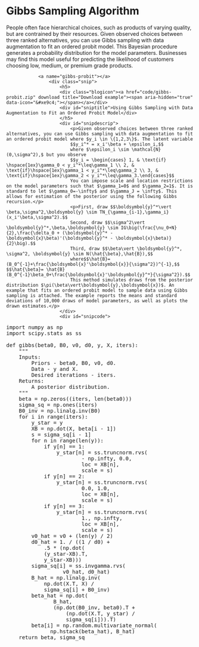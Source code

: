 # Gibbs Sampling Algorithm

People often face hierarchical choices, such as products of varying quality, but are contrained by their resources. Given observed choices between three ranked alternatives, you can use Gibbs sampling with data augmentation to fit an ordered probit model. This Bayesian procedure generates a probability distribution for the model parameters. Businesses may find this model useful for predicting the likelihood of customers choosing low, medium, or premium grade products.

				<a name="gibbs-probit"></a>
					<div class="snip">
						<h5>
						<div class="blogicon"><a href="code/gibbs-probit.zip" download title="Download example"><span aria-hidden="true" data-icon="&#xe9c4;"></span></a></div>
						<div id="sniptitle">Using Gibbs Sampling with Data Augmentation to Fit an Ordered Probit Model</div>
						</h5>
						<div id="snipdescrip">
							<p>Given observed choices between three ranked alternatives, you can use Gibbs sampling with data augmentation to fit an ordered probit model where $y_i \in \{1,2,3\}$. The latent variable
							$$y_i^* = x_i'\beta + \epsilon_i,$$
							where $\epsilon_i \sim \mathcal{N}(0,\sigma^2),$ but you observe
							$$y_i = \begin{cases} 1, & \text{if} \hspace{1ex}\gamma_0 < y_i^*\leq\gamma_1 \\ 2, & \text{if}\hspace{1ex}\gamma_1 < y_i^*\leq\gamma_2 \\ 3, & \text{if}\hspace{1ex}\gamma_2 < y_i^*\leq\gamma_3.\end{cases}$$
							You can impose scale and location restrictions on the model parameters such that $\gamma_1=0$ and $\gamma_2=1$. It is standard to let $\gamma_0=-\infty$ and $\gamma_J = \infty$. This allows for estimation of the posterior using the following Gibbs recursion.</p>
							<p>First, draw $$\boldsymbol{y}^*\vert \beta,\sigma^2,\boldsymbol{y} \sim TN_{\gamma_{i-1},\gamma_i}(x_i'\beta,\sigma^2).$$
							Second, draw $$\sigma^2\vert \boldsymbol{y}^*,\beta,\boldsymbol{y} \sim IG\big(\frac{\nu_0+N}{2},\frac{\delta_0 + (\boldsymbol{y}^* - \boldsymbol{x}\beta)'(\boldsymbol{y}^* - \boldsymbol{x}\beta)}{2}\big).$$
							Third, draw $$\beta\vert \boldsymbol{y}^*, \sigma^2, \boldsymbol{y} \sim N(\hat{\beta},\hat{B}),$$
							where$$\hat{B}= (B_0^{-1}+\frac{\boldsymbol{x}'\boldsymbol{x}}{\sigma^2})^{-1},$$ $$\hat{\beta}= \hat{B}(B_0^{-1}\beta_0+\frac{\boldsymbol{x}'\boldsymbol{y}^*}{\sigma^2}).$$
							This method simulates draws from the posterior distribution $\pi(\beta\vert\boldsymbol{y},\boldsymbol{x})$. An example that fits an ordered probit model to sample data using Gibbs sampling is attached. The example reports the means and standard deviations of 10,000 draws of model parameters, as well as plots the drawn estimates.</p>
						</div>
						<div id="snipcode">
<pre class="prettyprint">
import numpy as np
import scipy.stats as ss

def gibbs(beta0, B0, v0, d0, y, X, iters):
    """
    Inputs:
        Priors - beta0, B0, v0, d0.
        Data - y and X.
        Desired iterations - iters.
    Returns:
    	A posterior distribution.
    """
    beta = np.zeros((iters, len(beta0)))
    sigma_sq = np.ones(iters)
    B0_inv = np.linalg.inv(B0)  
    for i in range(iters):
        y_star = y
        XB = np.dot(X, beta[i - 1])
        s = sigma_sq[i - 1]
        for n in range(len(y)):
            if y[n] == 1:
                y_star[n] = ss.truncnorm.rvs(
                	    - np.infty, 0.0,
                	    loc = XB[n],
                	    scale = s)
            if y[n] == 2:
                y_star[n] = ss.truncnorm.rvs(
                	    0.0, 1.0,
                	    loc = XB[n],
                	    scale = s)
            if y[n] == 3:
                y_star[n] = ss.truncnorm.rvs(
                	    1., np.infty,
                	    loc = XB[n],
                	    scale = s)
        v0_hat = v0 + (len(y) / 2)
        d0_hat = 1. / ((1 / d0) + 
        	.5 * (np.dot(
        	(y_star-XB).T,
        	y_star-XB)))
        sigma_sq[i] = ss.invgamma.rvs(
        	      v0_hat, d0_hat) 
        B_hat = np.linalg.inv(
        	np.dot(X.T, X) /
        	sigma_sq[i] + B0_inv)
        beta_hat = np.dot(
        	   B_hat, 
        	   (np.dot(B0_inv, beta0).T +
                   (np.dot(X.T, y_star) / 
                   sigma_sq[i])).T)
        beta[i] = np.random.multivariate_normal(
        	  np.hstack(beta_hat), B_hat)      
    return beta, sigma_sq
						</pre>